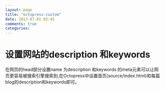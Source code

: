 ```yaml
---
layout: page
title: "octopress-custom"
date: 2013-07-01 03:45
comments: true
categories: 
---
```


# 设置网站的description 和keywords

在网页的head部分设置name 为description 和keywords 的meta元素可以让网页更容易被搜索引擎搜索到,在Octopress中设置首页(source/index.html)和每篇blog的description和keywords即可。<!-- more -->




